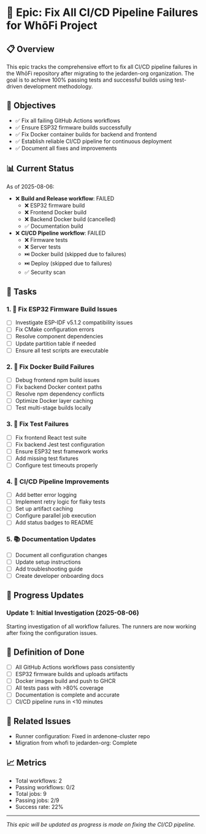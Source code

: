 # 🚀 Epic: Fix All CI/CD Pipeline Failures for WhōFi Project

## 📋 Overview
This epic tracks the comprehensive effort to fix all CI/CD pipeline failures in the WhōFi repository after migrating to the jedarden-org organization. The goal is to achieve 100% passing tests and successful builds using test-driven development methodology.

## 🎯 Objectives
- ✅ Fix all failing GitHub Actions workflows
- ✅ Ensure ESP32 firmware builds successfully
- ✅ Fix Docker container builds for backend and frontend
- ✅ Establish reliable CI/CD pipeline for continuous deployment
- ✅ Document all fixes and improvements

## 📊 Current Status
As of 2025-08-06:
- ❌ **Build and Release workflow**: FAILED
  - ❌ ESP32 firmware build
  - ❌ Frontend Docker build
  - ❌ Backend Docker build (cancelled)
  - ✅ Documentation build
- ❌ **CI/CD Pipeline workflow**: FAILED
  - ❌ Firmware tests
  - ❌ Server tests
  - ⏭️ Docker build (skipped due to failures)
  - ⏭️ Deploy (skipped due to failures)
  - ✅ Security scan

## 🔧 Tasks

### 1. 🔌 Fix ESP32 Firmware Build Issues
- [ ] Investigate ESP-IDF v5.1.2 compatibility issues
- [ ] Fix CMake configuration errors
- [ ] Resolve component dependencies
- [ ] Update partition table if needed
- [ ] Ensure all test scripts are executable

### 2. 🐳 Fix Docker Build Failures
- [ ] Debug frontend npm build issues
- [ ] Fix backend Docker context paths
- [ ] Resolve npm dependency conflicts
- [ ] Optimize Docker layer caching
- [ ] Test multi-stage builds locally

### 3. 🧪 Fix Test Failures
- [ ] Fix frontend React test suite
- [ ] Fix backend Jest test configuration
- [ ] Ensure ESP32 test framework works
- [ ] Add missing test fixtures
- [ ] Configure test timeouts properly

### 4. 🔄 CI/CD Pipeline Improvements
- [ ] Add better error logging
- [ ] Implement retry logic for flaky tests
- [ ] Set up artifact caching
- [ ] Configure parallel job execution
- [ ] Add status badges to README

### 5. 📚 Documentation Updates
- [ ] Document all configuration changes
- [ ] Update setup instructions
- [ ] Add troubleshooting guide
- [ ] Create developer onboarding docs

## 💬 Progress Updates

### Update 1: Initial Investigation (2025-08-06)
Starting investigation of all workflow failures. The runners are now working after fixing the configuration issues.

<!-- Further updates will be added as comments below -->

## 🏁 Definition of Done
- [ ] All GitHub Actions workflows pass consistently
- [ ] ESP32 firmware builds and uploads artifacts
- [ ] Docker images build and push to GHCR
- [ ] All tests pass with >80% coverage
- [ ] Documentation is complete and accurate
- [ ] CI/CD pipeline runs in <10 minutes

## 🔗 Related Issues
- Runner configuration: Fixed in ardenone-cluster repo
- Migration from whofi to jedarden-org: Complete

## 📈 Metrics
- Total workflows: 2
- Passing workflows: 0/2
- Total jobs: 9
- Passing jobs: 2/9
- Success rate: 22%

---
*This epic will be updated as progress is made on fixing the CI/CD pipeline.*